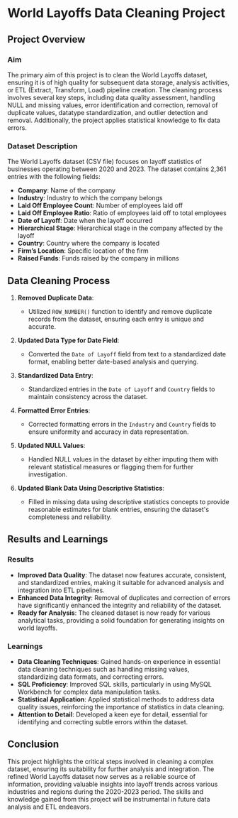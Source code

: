# World Layoffs Data Cleaning Project

## Project Overview

### Aim
The primary aim of this project is to clean the World Layoffs dataset, ensuring it is of high quality for subsequent data storage, analysis activities, or ETL (Extract, Transform, Load) pipeline creation. The cleaning process involves several key steps, including data quality assessment, handling NULL and missing values, error identification and correction, removal of duplicate values, datatype standardization, and outlier detection and removal. Additionally, the project applies statistical knowledge to fix data errors.

### Dataset Description
The World Layoffs dataset (CSV file) focuses on layoff statistics of businesses operating between 2020 and 2023. The dataset contains 2,361 entries with the following fields:
- **Company**: Name of the company
- **Industry**: Industry to which the company belongs
- **Laid Off Employee Count**: Number of employees laid off
- **Laid Off Employee Ratio**: Ratio of employees laid off to total employees
- **Date of Layoff**: Date when the layoff occurred
- **Hierarchical Stage**: Hierarchical stage in the company affected by the layoff
- **Country**: Country where the company is located
- **Firm’s Location**: Specific location of the firm
- **Raised Funds**: Funds raised by the company in millions

## Data Cleaning Process

1. **Removed Duplicate Data**:
   - Utilized `ROW_NUMBER()` function to identify and remove duplicate records from the dataset, ensuring each entry is unique and accurate.

2. **Updated Data Type for Date Field**:
   - Converted the `Date of Layoff` field from text to a standardized date format, enabling better date-based analysis and querying.

3. **Standardized Data Entry**:
   - Standardized entries in the `Date of Layoff` and `Country` fields to maintain consistency across the dataset.

4. **Formatted Error Entries**:
   - Corrected formatting errors in the `Industry` and `Country` fields to ensure uniformity and accuracy in data representation.

5. **Updated NULL Values**:
   - Handled NULL values in the dataset by either imputing them with relevant statistical measures or flagging them for further investigation.

6. **Updated Blank Data Using Descriptive Statistics**:
   - Filled in missing data using descriptive statistics concepts to provide reasonable estimates for blank entries, ensuring the dataset's completeness and reliability.

## Results and Learnings

### Results
- **Improved Data Quality**: The dataset now features accurate, consistent, and standardized entries, making it suitable for advanced analysis and integration into ETL pipelines.
- **Enhanced Data Integrity**: Removal of duplicates and correction of errors have significantly enhanced the integrity and reliability of the dataset.
- **Ready for Analysis**: The cleaned dataset is now ready for various analytical tasks, providing a solid foundation for generating insights on world layoffs.

### Learnings
- **Data Cleaning Techniques**: Gained hands-on experience in essential data cleaning techniques such as handling missing values, standardizing data formats, and correcting errors.
- **SQL Proficiency**: Improved SQL skills, particularly in using MySQL Workbench for complex data manipulation tasks.
- **Statistical Application**: Applied statistical methods to address data quality issues, reinforcing the importance of statistics in data cleaning.
- **Attention to Detail**: Developed a keen eye for detail, essential for identifying and correcting subtle errors within the dataset.

## Conclusion

This project highlights the critical steps involved in cleaning a complex dataset, ensuring its suitability for further analysis and integration. The refined World Layoffs dataset now serves as a reliable source of information, providing valuable insights into layoff trends across various industries and regions during the 2020-2023 period. The skills and knowledge gained from this project will be instrumental in future data analysis and ETL endeavors.
